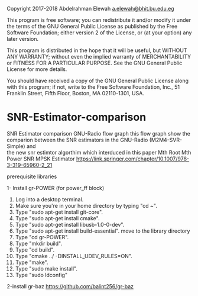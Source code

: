 

Copyright 2017-2018 Abdelrahman Elewah <a.elewah@bhit.bu.edu.eg>

This program is free software; you can redistribute it and/or modify
it under the terms of the GNU General Public License as published by
the Free Software Foundation; either version 2 of the License, or
(at your option) any later version.

This program is distributed in the hope that it will be useful,
but WITHOUT ANY WARRANTY; without even the implied warranty of
MERCHANTABILITY or FITNESS FOR A PARTICULAR PURPOSE.  See the
GNU General Public License for more details.

You should have received a copy of the GNU General Public License
along with this program; if not, write to the Free Software
Foundation, Inc., 51 Franklin Street, Fifth Floor, Boston,
MA 02110-1301, USA.


# SNR-Estimator-comparison
SNR Estimator comparison   GNU-Radio flow graph 
this flow graph show the comparion between the SNR estimators in the GNU-Radio (M2M4-SVR-Simple) and  
the new snr estimtor algorthim which interduced in this paper Mth Root Mth Power SNR MPSK Estimator 
https://link.springer.com/chapter/10.1007/978-3-319-65960-2_21

prerequisite libraries


1- Install gr-POWER (for power_ff block)

1) Log into а desktop terminal.
2) Make sure you're in your home directory by typing "cd ~".
3) Type "sudo apt-get install git-core".
4) Type "sudo apt-get install cmake".
5) Type "sudo apt-get install libusb-1.0-0-dev".
6) Type "sudo apt-get install build-essential".
move to the library directory
8) Type "cd gr-POWER".
9) Type "mkdir build".
10) Type "cd build".
11) Type "cmake ../ -DINSTALL_UDEV_RULES=ON".
12) Type "make".
13) Type "sudo make install".
14) Type "sudo ldconfig" 

 
2-install gr-baz
https://github.com/balint256/gr-baz


